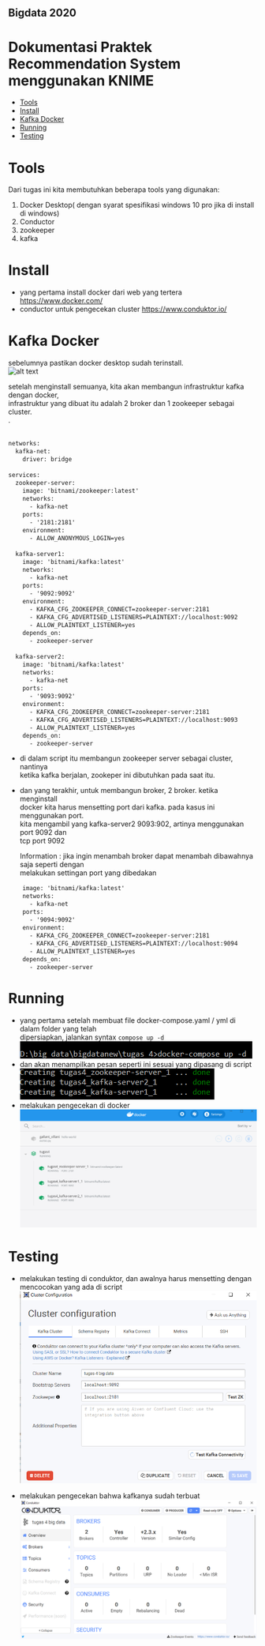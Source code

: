 ## Bigdata 2020

# Dokumentasi Praktek Recommendation System menggunakan KNIME

* [Tools](https://github.com/farizmpr/Bigdata-2020/blob/master/tugas_4/README.md#Tools)<br/>
* [Install](https://github.com/farizmpr/Bigdata-2020/blob/master/tugas_4/README.md#Install)<br/>
* [Kafka Docker](https://github.com/farizmpr/Bigdata-2020/blob/master/tugas_4/README.md#Kafka_Docker)<br/>
* [Running](https://github.com/farizmpr/Bigdata-2020/blob/master/tugas_4/README.md#Running)<br/>
* [Testing](https://github.com/farizmpr/Bigdata-2020/blob/master/tugas_4/README.md#Testing)<br/>

# Tools
Dari tugas ini kita membutuhkan beberapa tools yang digunakan:
1. Docker Desktop( dengan syarat spesifikasi windows 10 pro jika di install di windows)
2. Conductor
3. zookeeper
4. kafka

# Install
- yang pertama install docker dari web yang tertera https://www.docker.com/
- conductor untuk pengecekan cluster https://www.conduktor.io/

# Kafka Docker
sebelumnya pastikan docker desktop sudah terinstall.<br/>
![alt text](https://github.com/farizmpr/Bigdata-2020/blob/master/tugas_4/picture/docker.PNG "docker")<br/>

setelah menginstall semuanya, kita akan membangun infrastruktur kafka dengan docker,<br/>
infrastruktur yang dibuat itu adalah 2 broker dan 1 zookeeper sebagai cluster.<br/>
.
```version: '2'

networks:
  kafka-net:
    driver: bridge

services:
  zookeeper-server:
    image: 'bitnami/zookeeper:latest'
    networks:
      - kafka-net
    ports:
      - '2181:2181'
    environment:
      - ALLOW_ANONYMOUS_LOGIN=yes
      
  kafka-server1:
    image: 'bitnami/kafka:latest'
    networks:
      - kafka-net    
    ports:
      - '9092:9092'
    environment:
      - KAFKA_CFG_ZOOKEEPER_CONNECT=zookeeper-server:2181
      - KAFKA_CFG_ADVERTISED_LISTENERS=PLAINTEXT://localhost:9092
      - ALLOW_PLAINTEXT_LISTENER=yes
    depends_on:
      - zookeeper-server
      
  kafka-server2:
    image: 'bitnami/kafka:latest'
    networks:
      - kafka-net    
    ports:
      - '9093:9092'
    environment:
      - KAFKA_CFG_ZOOKEEPER_CONNECT=zookeeper-server:2181
      - KAFKA_CFG_ADVERTISED_LISTENERS=PLAINTEXT://localhost:9093
      - ALLOW_PLAINTEXT_LISTENER=yes
    depends_on:
      - zookeeper-server
```
- di dalam script itu membangun zookeeper server sebagai cluster, nantinya<br/>
  ketika kafka berjalan, zookeper ini dibutuhkan pada saat itu.<br/>
- dan yang terakhir, untuk membangun broker, 2 broker. ketika menginstall <br/>
  docker kita harus mensetting port dari kafka. pada kasus ini menggunakan port.<br/>
  kita mengambil yang kafka-server2 9093:902, artinya menggunakan port 9092 dan<br/>
  tcp port 9092
  
  Information : jika ingin menambah broker dapat menambah dibawahnya saja seperti dengan<br/>
                melakukan settingan port yang dibedakan
``` kafka-server3:
    image: 'bitnami/kafka:latest'
    networks:
      - kafka-net    
    ports:
      - '9094:9092'
    environment:
      - KAFKA_CFG_ZOOKEEPER_CONNECT=zookeeper-server:2181
      - KAFKA_CFG_ADVERTISED_LISTENERS=PLAINTEXT://localhost:9094
      - ALLOW_PLAINTEXT_LISTENER=yes
    depends_on:
      - zookeeper-server
```

# Running

- yang pertama setelah membuat file docker-compose.yaml / yml di dalam folder yang telah<br/>
  dipersiapkan, jalankan syntax ``` compose up -d ```<br/>
  ![alt text](https://github.com/farizmpr/Bigdata-2020/blob/master/tugas_4/picture/compose.PNG "docker")<br/>
- dan akan menampilkan pesan seperti ini sesuai yang dipasang di script 
  ![alt text](https://github.com/farizmpr/Bigdata-2020/blob/master/tugas_4/picture/success_compose.PNG "docker")<br/>
- melakukan pengecekan di docker 
  ![alt text](https://github.com/farizmpr/Bigdata-2020/blob/master/tugas_4/picture/docker_compose.PNG "docker")<br/>

# Testing

- melakukan testing di conduktor, dan awalnya harus mensetting dengan mencocokan yang ada di script<br/>
  ![alt text](https://github.com/farizmpr/Bigdata-2020/blob/master/tugas_4/picture/conductor_install.PNG "docker")<br/>

- melakukan pengecekan bahwa kafkanya sudah terbuat<br/>
  ![alt text](https://github.com/farizmpr/Bigdata-2020/blob/master/tugas_4/picture/result.PNG "docker")<br/>


